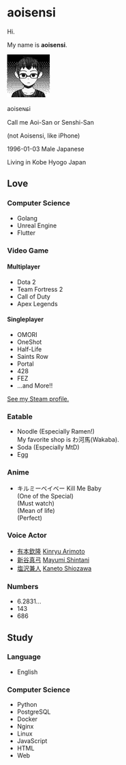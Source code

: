 # aoisensi
Hi.

My name is __aoisensi__.

![aoisensi](omo_icon/out.png)

aoiseɴɕi

Call me Aoi-San or Senshi-San

(not Aoisensi, like iPhone)

1996-01-03 Male Japanese

Living in Kobe Hyogo Japan

## Love

### Computer Science

- Golang
- Unreal Engine
- Flutter

### Video Game
#### Multiplayer
- Dota 2
- Team Fortress 2
- Call of Duty
- Apex Legends
#### Singleplayer
- OMORI
- OneShot
- Half-Life
- Saints Row
- Portal
- 428
- FEZ
- ...and More!!

[See my Steam profile.](https://steamcommunity.com/id/aoisensi/)

### Eatable

- Noodle (Especially Ramen!)  
My favorite shop is わ河馬(Wakaba).
- Soda (Especially MtD)
- Egg

### Anime

- キルミーベイベー Kill Me Baby  
(One of the Special)  
(Must watch)  
(Mean of life)  
(Perfect)

### Voice Actor

- [有本欽隆](https://ja.wikipedia.org/wiki/%E6%9C%89%E6%9C%AC%E6%AC%BD%E9%9A%86) [Kinryu Arimoto](https://en.wikipedia.org/wiki/Kinry%C5%AB_Arimoto)
- [新谷真弓](https://ja.wikipedia.org/wiki/%E6%96%B0%E8%B0%B7%E7%9C%9F%E5%BC%93) [Mayumi Shintani](https://en.wikipedia.org/wiki/Mayumi_Shintani)
- [塩沢兼人](https://ja.wikipedia.org/wiki/%E5%A1%A9%E6%B2%A2%E5%85%BC%E4%BA%BA) [Kaneto Shiozawa](https://en.wikipedia.org/wiki/Kaneto_Shiozawa)

### Numbers
- 6.2831...
- 143
- 686

## Study

### Language

- English

### Computer Science

- Python
- PostgreSQL
- Docker
- Nginx
- Linux
- JavaScript
- HTML
- Web
